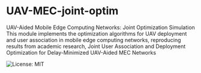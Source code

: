 # UAV-MEC-joint-optim
UAV-Aided Mobile Edge Computing Networks: Joint Optimization Simulation  This module implements the optimization algorithms for UAV deployment and user association in mobile edge computing networks, reproducing results from academic research, Joint User Association and Deployment Optimization for Delay-Minimized UAV-Aided MEC Networks












![License: MIT](https://img.shields.io/badge/License-MIT-blue.svg)
